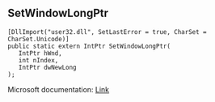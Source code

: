 ## SetWindowLongPtr

```
[DllImport("user32.dll", SetLastError = true, CharSet = CharSet.Unicode)]
public static extern IntPtr SetWindowLongPtr(
   IntPtr hWnd,
   int nIndex,
   IntPtr dwNewLong
);
```

Microsoft documentation: [Link](https://docs.microsoft.com/en-us/windows/win32/api/winuser/nf-winuser-setwindowlongptrw)
